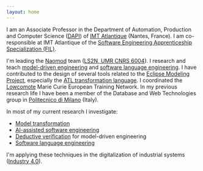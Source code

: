 ```yaml
---
layout: home
---
```


I am an Associate Professor in the Department of Automation, Production and Computer Science ([DAPI](https://www.imt-atlantique.fr/en/about/departments/dapi)) of [IMT Atlantique](http://www.imt-atlantique.fr/) (Nantes, France). I am co-responsible at IMT Atlantique of the [Software Engineering Apprenticeship Specialization (FIL)](https://www.imt-atlantique.fr/en/study/apprenticeship-engineer/software-engineering-specialisation). 

I'm leading the [Naomod](https://naomod.github.io/) team ([LS2N, UMR CNRS 6004](http://ls2n.fr/)). I research and teach [model-driven engineering](https://en.wikipedia.org/wiki/Model-driven_engineering) and [software language engineering](https://en.wikipedia.org/wiki/Domain-specific_language). I have contributed to the design of several tools related to the [Eclipse Modeling Project](https://www.eclipse.org/modeling/), especially the [ATL transformation language](https://www.eclipse.org/atl/). I coordinated the [Lowcomote](https://lowcomote.eu/) Marie Curie European Training Network. In my previous research life I have been a member of the Database and Web Technologies group in [Politecnico di Milano](http://www.polimi.it/en/english-version/) (Italy).

In most of my current research I investigate:

* [Model transformation](https://en.wikipedia.org/wiki/Model_transformation)
* [AI-assisted software engineering](https://en.wikipedia.org/wiki/Applications_of_artificial_intelligence#AI-powered_code_assisting_tools)
* [Deductive verification](https://en.wikipedia.org/wiki/Formal_verification#Approaches) for model-driven engineering
* [Software language engineering](https://en.wikipedia.org/wiki/Domain-specific_language)

I'm applying these techniques in the digitalization of industrial systems ([Industry 4.0](https://en.wikipedia.org/wiki/Fourth_Industrial_Revolution)).
